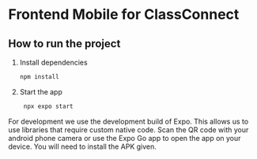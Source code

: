 # Frontend Mobile for ClassConnect

## How to run the project

1. Install dependencies

   ```bash
   npm install
   ```

2. Start the app

   ```bash
    npx expo start
   ```
For development we use the development build of Expo. This allows us to use libraries that require custom native code. Scan the QR code with your android phone camera or use the Expo Go app to open the app on your device. You will need to install the APK given.

